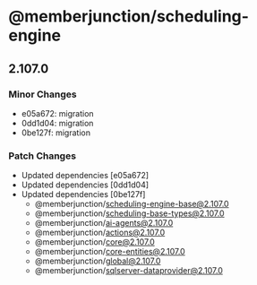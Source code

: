 # @memberjunction/scheduling-engine

## 2.107.0

### Minor Changes

- e05a672: migration
- 0dd1d04: migration
- 0be127f: migration

### Patch Changes

- Updated dependencies [e05a672]
- Updated dependencies [0dd1d04]
- Updated dependencies [0be127f]
  - @memberjunction/scheduling-engine-base@2.107.0
  - @memberjunction/scheduling-base-types@2.107.0
  - @memberjunction/ai-agents@2.107.0
  - @memberjunction/actions@2.107.0
  - @memberjunction/core@2.107.0
  - @memberjunction/core-entities@2.107.0
  - @memberjunction/global@2.107.0
  - @memberjunction/sqlserver-dataprovider@2.107.0

